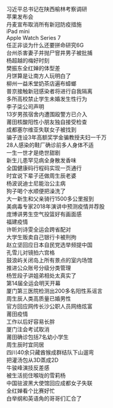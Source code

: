 习近平总书记在陕西榆林考察调研  
苹果发布会  
丹麦宣布取消所有新冠防疫措施  
iPad mini  
Apple Watch Series 7  
任正非谈为什么还要拼命研究6G  
台州杀害妻子并抛尸窨井男子被批捕  
杨超越的梅好时刻  
樊振东全红婵的体型差  
月饼算是让南方人玩明白了  
柳州一益禾堂奶茶店遍布蟑螂  
普京接触新冠感染者将进行自我隔离  
多所高校禁止学生未婚发生性行为  
李子柒公司声明  
13岁男孩宿舍内遭围殴警方已介入  
莆田核酸阳性小朋友独自接受检查  
成都塞尔维亚失联女子被找到  
骗子连设3年高额奖学金骗教授夫妇一千万  
28人感染的鞋厂确诊前多人身体不适  
一生一世才是绝世甜剧  
新生儿患罕见病全身散发香味  
全国健康码行程码实现一页通行  
时宜说下辈子还做周生辰老婆  
杨波说迪士尼能治公主病  
狗子喝个水顺便把澡洗了  
大一新生和父亲骑行1500多公里报到  
美病毒专家2018年演讲中预测疫情并荐股  
庞博讲男生空气投篮好有画面感  
福建疫情  
许昕刘诗雯全运会跨省配对  
大学生贩卖自己银行卡被刑拘  
赵立坚回应日本自民党选举频提中国  
孔雪儿对镜拍六宫格  
鼓浪屿关闭岛上所有景点的室内场馆  
推进公众账号分级分类管理  
杨笠段子讲姐弟相处太真实了  
第14届全运会明天开幕  
厦门第三医院检测出200多名阳性系谣言  
周生辰人类高质量已婚男性  
官方回应网传长沙公职人员网络炫富  
莆田疫情  
工作以后好容易长胖  
厦门注会考试取消  
莆田确诊包括7名幼小学生  
周生辰时宜同居  
四川40余只藏酋猴成群结队下山遛弯  
把灌汤包从3D蒸成2D  
牛骏峰演技反差感  
被生活扼住喉咙的雪莉杨  
中国驻波黑大使馆回应成都女子失联  
全红婵看个比赛好忙  
白举纲和英语角的哥哥们汇合了  
